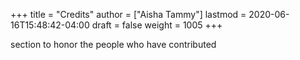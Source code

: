 +++
title = "Credits"
author = ["Aisha Tammy"]
lastmod = 2020-06-16T15:48:42-04:00
draft = false
weight = 1005
+++

section to honor the people who have contributed
